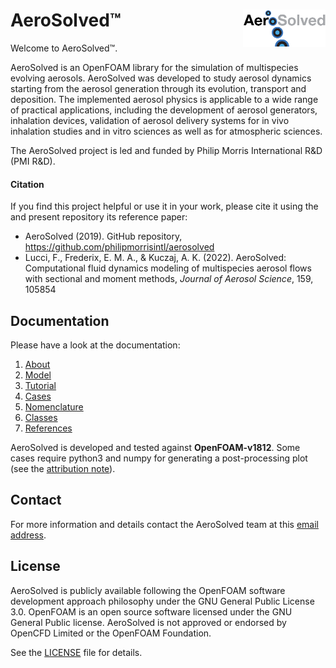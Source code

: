 # AeroSolved&trade; <img src="doc/fig/AeroSolved_logo.png" align="right" height="60">

Welcome to AeroSolved&trade;.

AeroSolved is an OpenFOAM library for the simulation of multispecies evolving aerosols. AeroSolved was developed to study aerosol dynamics starting from the aerosol generation through its evolution, transport and deposition. The implemented aerosol physics is applicable to a wide range of practical applications, including the development of aerosol generators, inhalation devices, validation of aerosol delivery systems for in vivo inhalation studies and in vitro sciences as well as for atmospheric sciences.

The AeroSolved project is led and funded by Philip Morris International R&D (PMI R&D).  

#### Citation

If you find this project helpful or use it in your work, please cite it using the and present repository its reference paper:

* AeroSolved (2019). GitHub repository, https://github.com/philipmorrisintl/aerosolved
* Lucci, F., Frederix, E. M. A., & Kuczaj, A. K. (2022). AeroSolved: Computational fluid dynamics modeling of multispecies aerosol flows with sectional and moment methods, _Journal of Aerosol Science_,  159, 105854


## Documentation

Please have a look at the documentation:

1. [About](doc/Chap1_About.md)
2. [Model](doc/Chap2_Model.md)
3. [Tutorial](doc/Chap3_Tutorial.md)
4. [Cases](doc/Chap4_Cases.md)
5. [Nomenclature](doc/Chap5_Nomenclature.md)
6. [Classes](doc/Chap6_Classes.md)
7. [References](doc/Chap7_References.md)

AeroSolved is developed and tested against **OpenFOAM-v1812**. Some cases require python3 and numpy for generating a post-processing plot (see the [attribution note](../AttributionNote)).

## Contact

For more information and details contact the AeroSolved team at this [email address](mailto:aerosolved.contact@pmi.com).

## License

AeroSolved is publicly available following the OpenFOAM software development approach philosophy under the GNU General Public License 3.0. OpenFOAM is an open source software licensed under the GNU General Public license. AeroSolved is not approved or endorsed by OpenCFD Limited or the OpenFOAM Foundation.

See the [LICENSE](LICENSE) file for details.
